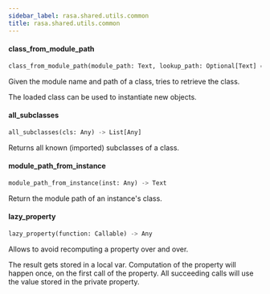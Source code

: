 ```yaml
---
sidebar_label: rasa.shared.utils.common
title: rasa.shared.utils.common
---
```


#### class\_from\_module\_path

```python
class_from_module_path(module_path: Text, lookup_path: Optional[Text] = None) -> Any
```

Given the module name and path of a class, tries to retrieve the class.

The loaded class can be used to instantiate new objects.

#### all\_subclasses

```python
all_subclasses(cls: Any) -> List[Any]
```

Returns all known (imported) subclasses of a class.

#### module\_path\_from\_instance

```python
module_path_from_instance(inst: Any) -> Text
```

Return the module path of an instance&#x27;s class.

#### lazy\_property

```python
lazy_property(function: Callable) -> Any
```

Allows to avoid recomputing a property over and over.

The result gets stored in a local var. Computation of the property
will happen once, on the first call of the property. All
succeeding calls will use the value stored in the private property.

